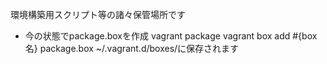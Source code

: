 環境構築用スクリプト等の諸々保管場所です

* 今の状態でpackage.boxを作成
vagrant package
vagrant box add #{box名} package.box
~/.vagrant.d/boxes/に保存されます
